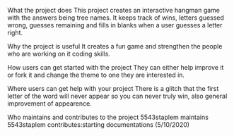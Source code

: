 What the project does
This project creates an interactive hangman game with the answers being tree names. It keeps track of wins, letters guessed wrong, guesses remaining and fills in blanks when a user guesses a letter right. 


Why the project is useful
It creates a fun game and strengthen the people who are working on it coding skills. 


How users can get started with the project
They can either help improve it or fork it and change the theme to one they are interested in. 

Where users can get help with your project
There is a glitch that the first letter of the word will never appear so you can never truly win, also general improvement of appearence.

Who maintains and contributes to the project
5543staplem maintains
5543staplem contributes:starting documentations (5/10/2020)